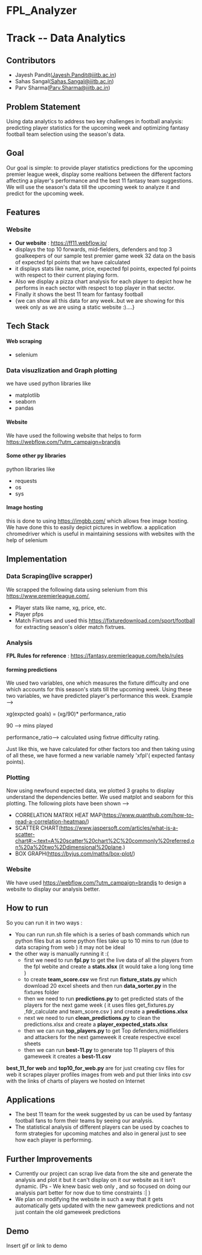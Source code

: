 # FPL_Analyzer

# Track -- Data Analytics

## Contributors

- Jayesh Pandit(Jayesh.Pandit@iiitb.ac.in)
- Sahas Sangal(Sahas.Sangal@iiitb.ac.in)
- Parv Sharma(Parv.Sharma@iiitb.ac.in)

## Problem Statement

Using data analytics to address two key challenges in football analysis: predicting player statistics for the upcoming week and optimizing fantasy football team selection using the season's data.

## Goal

Our goal is simple: to provide player statistics predictions for the upcoming premier league week, display some realtions between the different factors affecting a player's performance and the best 11 fantasy team suggestions.
We will use the season's data till the upcoming week to analyze it and predict for the upcoming week.

## Features

### Website
- **Our website** :  https://ff11.webflow.io/
- displays the top 10 forwards, mid-fielders, defenders and top 3 goalkeepers of our sample test premier game week 32 data on the basis of expected fpl points that we have calculated
- it displays stats like name, price, expected fpl points, expected fpl points with respect to their current playing form.
- Also we display a pizza chart analysis for each player to depict how he performs in each sector with respect to top player in that sector.
- Finally it shows the best 11 team for fantasy football
- {we can show all this data for any week..but we are showing for this week only as we are using a static website :)....}

## Tech Stack

#### Web scraping

- selenium

### Data visuzlization and Graph plotting

we have used python libraries like

- matplotlib
- seaborn
- pandas

#### Website

We have used the following website that helps to form
https://webflow.com/?utm_campaign=brandjs

#### Some other py libraries

python libraries like

- requests
- os
- sys

#### Image hosting

this is done to using https://imgbb.com/
which allows free image hosting.
We have done this to easily depict pictures
in webflow.
a application chromedriver which is useful
in maintaining sessions with websites with the help of selenium

## Implementation

### Data Scraping(live scrapper)

We scrapped the following data using selenium from this https://www.premierleague.com/,

- Player stats like name, xg, price, etc.
- Player pfps
- Match Fixtrues
  and used this https://fixturedownload.com/sport/football for extracting season's older match fixtrues.

### Analysis
**FPL Rules for reference** : https://fantasy.premierleague.com/help/rules 
#### forming predictions

We used two variables, one which measures the fixture difficulty and one which accounts for this season's stats till the upcoming week.
Using these two variables, we have predicted player's performance this week.
Example -->

xg(expcted goals) = (xg/90)\* performance_ratio

90 --> mins played

performance_ratio--> calculated using fixtrue difficulty rating.

Just like this, we have calculated for other factors too and then taking using of all these, we have formed a new variable namely 'xfpl'( expected fantasy points).

### Plotting

Now using newfound expected data, we plotted 3 graphs to display understand the dependencies better.
We used matplot and seaborn for this plotting.
The following plots have been shown -->

- CORRELATION MATRIX HEAT MAP(https://www.quanthub.com/how-to-read-a-correlation-heatmap/)
- SCATTER CHART(https://www.jaspersoft.com/articles/what-is-a-scatter-chart#:~:text=A%20scatter%20chart%2C%20commonly%20referred,on%20a%20two%2Ddimensional%20plane.)
- BOX GRAPH(https://byjus.com/maths/box-plot/)
  ‍

### Website

We have used https://webflow.com/?utm_campaign=brandjs to design a website to display our analysis better.

## How to run

So you can run it in two ways :

- You can run run.sh file which is a series of bash commands which run python files but as some python files take up to 10 mins to run (due to data scraping from web ) it may not be ideal
- the other way is manually running it :(
  - first we need to run **fpl.py** to get the live data of all the players from the fpl webite and create a **stats.xlsx** (it would take a long long time )
  - to create **team_score.csv** we first run **fixture_stats.py** which download 20 excel sheets and then run **data_sorter.py** in the fixtures folder
  - then we need to run **predictions.py** to get predicted stats of the players for the next game week ( it uses files get_fixtures.py ,fdr_calculate and team_score.csv ) and create a **predictions.xlsx**
  - next we need to run **clean_predictions.py** to clean the predictions.xlsx and create a **player_expected_stats.xlsx**
  - then we can run **top_players.py** to get Top defenders,midifielders and attackers for the next gameweek it create respective excel sheets
  - then we can run **best-11.py** to generate top 11 players of this gameweek it creates a **best-11.csv**

**best_11_for web** and **top10_for_web.py** are for just creating csv files for web it scrapes player profiles images from web and put thier links into csv with the links of charts of players we hosted on Internet

## Applications

- The best 11 team for the week suggested by us can be used by fantasy football fans to form their teams by seeing our analysis.
- The statistical analysis of different players can be used by coaches to form strategies for upcoming matches and also in general just to see how each player is performing.

## Further Improvements

- Currently our project can scrap live data from the site and generate the analysis and plot it but it can't display on it our website as it isn't dynamic.
  (Ps - We knew basic web only , and so focused on doing our analysis part better for now due to time constraints :| )
- We plan on modifying the website in such a way that it gets automatically gets updated with the new gameweek predictions and not just contain the old gameweek predictions

## Demo

Insert gif or link to demo
